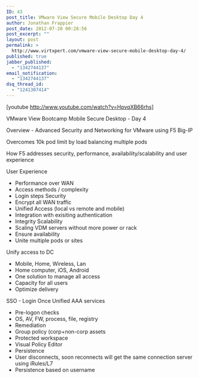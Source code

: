 ```yaml
---
ID: 43
post_title: VMware View Secure Mobile Desktop Day 4
author: Jonathan Frappier
post_date: 2012-07-20 00:28:56
post_excerpt: ""
layout: post
permalink: >
  http://www.virtxpert.com/vmware-view-secure-mobile-desktop-day-4/
published: true
jabber_published:
  - "1342744137"
email_notification:
  - "1342744137"
dsq_thread_id:
  - "1241307414"
---
```

[youtube http://www.youtube.com/watch?v=HpvqXB66rhs]

VMware View Bootcamp Mobile Secure Desktop - Day 4

Overview - Advanced Security and Networking for VMware using F5 Big-IP

Overcomes 10k pod limit by load balancing multiple pods

How F5 addresses security, performance, availability/scalability and user experience

User Experience
- Performance over WAN
- Access methods / complexity
- Login steps
Security
- Encrypt all WAN traffic
- Unified Access (local vs remote and mobile)
- Integration with exisiting authentication
- Integrity
Scalability
- Scaling VDM servers without more power or rack
- Ensure availability
- Unite multiple pods or sites

<!--more-->

Unify access to DC
- Mobile, Home, Wireless, Lan
- Home computer, iOS, Android
- One solution to manage all access
- Capacity for all users
- Optimize delivery

SSO - Login Once
Unified AAA services
- Pre-logon checks
- OS, AV, FW, process, file, registry
- Remediation
- Group policy (corp+non-corp assets
- Protected workspace
- Visual Policy Editor
- Persistence
- User disconnects, soon reconnects will get the same connection server using iRules/L7
- Persistence based on username

&nbsp;